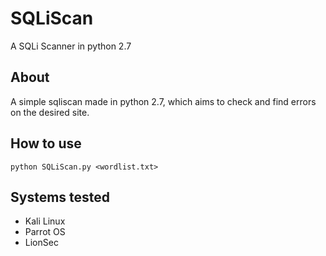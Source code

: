 # SQLiScan
A SQLi Scanner in python 2.7

## About
A simple sqliscan made in python 2.7, which aims to check and find errors on the desired site.

## How to use
```
python SQLiScan.py <wordlist.txt>
```

## Systems tested
  - Kali Linux
  - Parrot OS
  - LionSec

